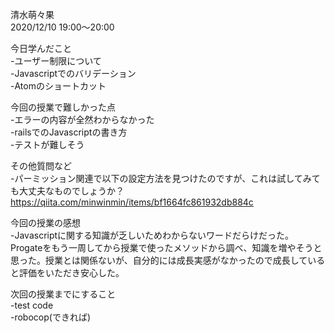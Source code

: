 清水萌々果  
2020/12/10 19:00～20:00

今日学んだこと  
-ユーザー制限について  
-Javascriptでのバリデーション  
-Atomのショートカット

今回の授業で難しかった点  
-エラーの内容が全然わからなかった  
-railsでのJavascriptの書き方  
-テストが難しそう

その他質問など  
-パーミッション関連で以下の設定方法を見つけたのですが、これは試してみても大丈夫なものでしょうか？  
https://qiita.com/minwinmin/items/bf1664fc861932db884c

今回の授業の感想  
-Javascriptに関する知識が乏しいためわからないワードだらけだった。Progateをもう一周してから授業で使ったメソッドから調べ、知識を増やそうと思った。授業とは関係ないが、自分的には成長実感がなかったので成長していると評価をいただき安心した。

次回の授業までにすること  
-test code  
-robocop(できれば)
